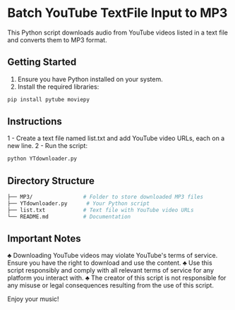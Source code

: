 # Batch YouTube TextFile Input to MP3 

This Python script downloads audio from YouTube videos listed in a text file and converts them to MP3 format.

## Getting Started

1. Ensure you have Python installed on your system.
2. Install the required libraries:

```bash
pip install pytube moviepy
```

## Instructions  
1 - Create a text file named list.txt and add YouTube video URLs, each on a new line.
2 - Run the script:

```bash
python YTdownloader.py
```


## Directory Structure
```bash
├── MP3/                # Folder to store downloaded MP3 files
├── YTdownloader.py      # Your Python script
├── list.txt            # Text file with YouTube video URLs
└── README.md           # Documentation
```

## Important Notes
♣ Downloading YouTube videos may violate YouTube's terms of service. Ensure you have the right to download and use the content.
♣ Use this script responsibly and comply with all relevant terms of service for any platform you interact with.
♣ The creator of this script is not responsible for any misuse or legal consequences resulting from the use of this script.


Enjoy your music!
